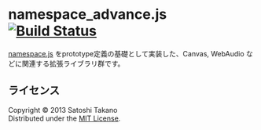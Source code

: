 namespace_advance.js [![Build Status](https://travis-ci.org/satoshi-takano/namespace_advance.js.png?branch=master)](https://travis-ci.org/satoshi-takano/namespace_advance.js)
======================
[namespace.js](https://github.com/satoshi-takano/namespace.js "namespace.js") をprototype定義の基礎として実装した、Canvas, WebAudio などに関連する拡張ライブラリ群です。  


ライセンス
----------
Copyright &copy; 2013 Satoshi Takano  
Distributed under the [MIT License][mit].  

[Apache]: http://www.apache.org/licenses/LICENSE-2.0
[MIT]: http://www.opensource.org/licenses/mit-license.php
[GPL]: http://www.gnu.org/licenses/gpl.html
